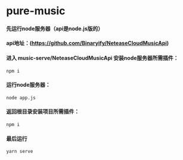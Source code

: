 # pure-music

#### 先运行node服务器（api是node.js版的）
#### api地址：(https://github.com/Binaryify/NeteaseCloudMusicApi)
#### 进入 music-serve/NeteaseCloudMusicApi 安装node服务器所需插件：
```
npm i
```

#### 运行node服务器：
```
node app.js
```

#### 返回根目录安装项目所需插件：
```
npm i
```

#### 最后运行
```
yarn serve
```

